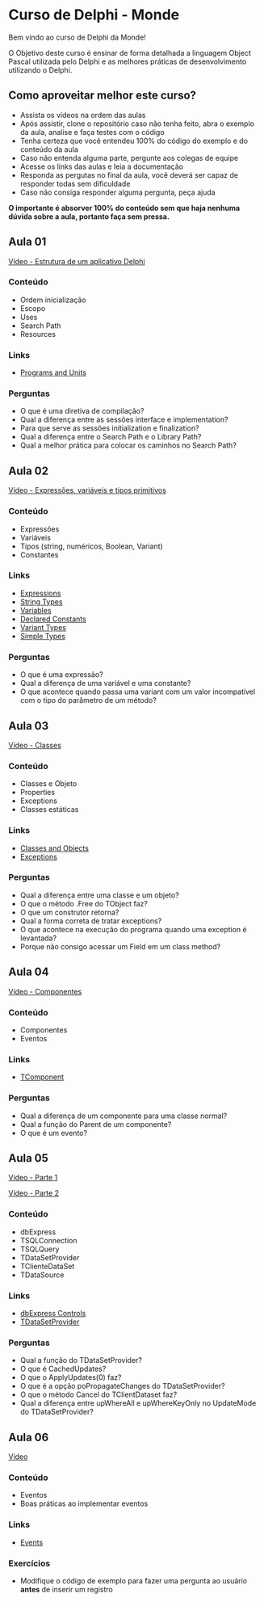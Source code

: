 # Curso de Delphi - Monde

Bem vindo ao curso de Delphi da Monde!

O Objetivo deste curso é ensinar de forma detalhada a linguagem Object Pascal utilizada pelo Delphi e as melhores práticas de desenvolvimento utilizando o Delphi.

## Como aproveitar melhor este curso?

- Assista os vídeos na ordem das aulas
- Após assistir, clone o repositório caso não tenha feito, abra o exemplo da aula, analise e faça testes com o código
- Tenha certeza que você entendeu 100% do código do exemplo e do conteúdo da aula
- Caso não entenda alguma parte, pergunte aos colegas de equipe
- Acesse os links das aulas e leia a documentação
- Responda as pergutas no final da aula, você deverá ser capaz de responder todas sem dificuldade
- Caso não consiga responder alguma pergunta, peça ajuda

**O importante é absorver 100% do conteúdo sem que haja nenhuma dúvida sobre a aula, portanto faça sem pressa.**

## Aula 01

[Vídeo - Estrutura de um aplicativo Delphi](https://drive.google.com/open?id=1Rl1kDKau39PQRJbN61FObfdJL7_lH4wb)

### Conteúdo
- Ordem inicialização
- Escopo
- Uses
- Search Path
- Resources

### Links
- [Programs and Units](http://docwiki.embarcadero.com/RADStudio/Tokyo/en/Programs_and_Units_(Delphi))

### Perguntas
- O que é uma diretiva de compilação?
- Qual a diferença entre as sessões interface e implementation?
- Para que serve as sessões initialization e finalization?
- Qual a diferença entre o Search Path e o Library Path?
- Qual a melhor prática para colocar os caminhos no Search Path?

## Aula 02

[Vídeo - Expressões, variáveis e tipos primitivos](https://drive.google.com/open?id=1DiArQ2RWG_aSTCQU621KBfNon4Y_Fauc)

### Conteúdo
- Expressões
- Variáveis
- Tipos (string, numéricos, Boolean, Variant)
- Constantes

### Links
- [Expressions](http://docwiki.embarcadero.com/RADStudio/Tokyo/en/Expressions_(Delphi))
- [String Types](http://docwiki.embarcadero.com/RADStudio/Berlin/en/String_Types_(Delphi))
- [Variables](http://docwiki.embarcadero.com/RADStudio/Tokyo/en/Variables_(Delphi))
- [Declared Constants](http://docwiki.embarcadero.com/RADStudio/Tokyo/en/Declared_Constants)
- [Variant Types](http://docwiki.embarcadero.com/RADStudio/Berlin/en/Variant_Types_(Delphi))
- [Simple Types](http://docwiki.embarcadero.com/RADStudio/Tokyo/en/Simple_Types_(Delphi)#Enumerated_Types)

### Perguntas
- O que é uma expressão?
- Qual a diferença de uma variável e uma constante?
- O que acontece quando passa uma variant com um valor incompatível com o tipo do parâmetro de um método?

## Aula 03

[Vídeo - Classes](https://drive.google.com/open?id=1dN3v3RuRIFgzN-8TGDkbDV_SYix3A57d)

### Conteúdo
- Classes e Objeto
- Properties
- Exceptions
- Classes estáticas

### Links
- [Classes and Objects](http://docwiki.embarcadero.com/RADStudio/Tokyo/en/Classes_and_Objects_(Delphi))
- [Exceptions](http://docwiki.embarcadero.com/RADStudio/Tokyo/en/Exceptions)

### Perguntas
- Qual a diferença entre uma classe e um objeto?
- O que o método .Free do TObject faz?
- O que um construtor retorna?
- Qual a forma correta de tratar exceptions?
- O que acontece na execução do programa quando uma exception é levantada?
- Porque não consigo acessar um Field em um class method?

## Aula 04

[Vídeo - Componentes](https://drive.google.com/open?id=1RzzcCYCbiqtVypkFeemFe9w-h9_vuN1_)

### Conteúdo
- Componentes
- Eventos

### Links
- [TComponent](http://docwiki.embarcadero.com/Libraries/Tokyo/en/System.Classes.TComponent)

### Perguntas
- Qual a diferença de um componente para uma classe normal?
- Qual a função do Parent de um componente?
- O que é um evento?

## Aula 05

[Vídeo - Parte 1](https://drive.google.com/open?id=1QXL_EPNHPqrqUyx92hG9DDwZGuKrqNS9)

[Vídeo - Parte 2](https://drive.google.com/open?id=1uQ6JFXbHxBRBKRywJExV3XZX9qgDD7a8)

### Conteúdo
- dbExpress
- TSQLConnection
- TSQLQuery
- TDataSetProvider
- TClienteDataSet
- TDataSource

### Links
- [dbExpress Controls](http://docwiki.embarcadero.com/RADStudio/Tokyo/en/DBExpress_Controls)
- [TDataSetProvider](http://docwiki.embarcadero.com/Libraries/Tokyo/en/Datasnap.Provider.TDataSetProvider)

### Perguntas
- Qual a função do TDataSetProvider?
- O que é CachedUpdates?
- O que o ApplyUpdates(0) faz?
- O que é a opção poPropagateChanges do TDataSetProvider?
- O que o método Cancel do TClientDataset faz?
- Qual a diferença entre upWhereAll e upWhereKeyOnly no UpdateMode do TDataSetProvider?

## Aula 06

[Vídeo](https://drive.google.com/file/d/17UvbIYIcNuj0l4ueEPXfFDwzXDrFn3NY/view)

### Conteúdo
- Eventos
- Boas práticas ao implementar eventos

### Links
- [Events](http://docwiki.embarcadero.com/RADStudio/Tokyo/en/Events_(Delphi))

### Exercícios
- Modifique o código de exemplo para fazer uma pergunta ao usuário **antes** de inserir um registro
